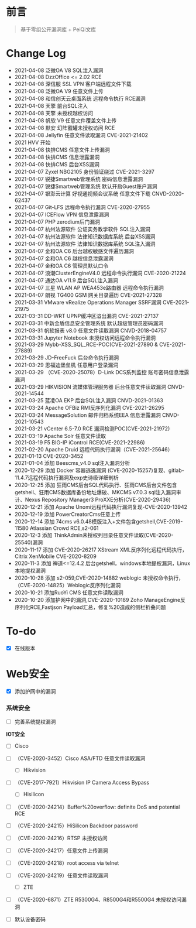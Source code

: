 # 前言


> 基于零组公开漏洞库 + PeiQi文库

# Change Log

* 2021-04-08 泛微OA V8 SQL注入漏洞
* 2021-04-08 DzzOffice <= 2.02 RCE
* 2021-04-08 深信服 SSL VPN 客户端远程文件下载
* 2021-04-08 泛微OA V9 任意文件上传
* 2021-04-08 和信创天云桌面系统 远程命令执行 RCE漏洞
* 2021-04-08 天擎 前台SQL注入
* 2021-04-08 天擎 未授权越权访问
* 2021-04-08 帆软 V9 任意文件覆盖文件上传
* 2021-04-08 默安 幻阵蜜罐未授权访问 RCE
* 2021-04-08 Jellyfin 任意文件读取漏洞 CVE-2021-21402
* 2021 HVV 开始
* 2021-04-08 快排CMS 任意文件上传漏洞
* 2021-04-08 快排CMS 信息泄露漏洞
* 2021-04-08 快排CMS 后台XSS漏洞
* 2021-04-07 Zyxel NBG2105 身份验证绕过 CVE-2021-3297
* 2021-04-07 锐捷Smartweb管理系统 密码信息泄露漏洞
* 2021-04-07 锐捷Smartweb管理系统 默认开启Guest账户漏洞
* 2021-04-07 银澎云计算 好视通视频会议系统 任意文件下载 CNVD-2020-62437
* 2021-04-07 Git-LFS 远程命令执行漏洞 CVE-2020-27955
* 2021-04-07 ICEFlow VPN 信息泄露漏洞
* 2021-04-07 PHP zerodium后门漏洞
* 2021-04-07 杭州法源软件 公证实务教学软件 SQL注入漏洞
* 2021-04-07 杭州法源软件 法律知识数据库系统 后台XSS漏洞
* 2021-04-07 杭州法源软件 法律知识数据库系统 SQL注入漏洞
* 2021-04-07 金和OA C6 后台越权敏感文件遍历漏洞
* 2021-04-07 金和OA C6 越权信息泄露漏洞
* 2021-04-07 金和OA C6 管理员默认口令
* 2021-04-07 浪潮ClusterEngineV4.0 远程命令执行漏洞 CVE-2020-21224
* 2021-04-07 通达OA v11.9 后台SQL注入漏洞
* 2021-04-07 三星 WLAN AP WEA453e路由器 远程命令执行漏洞
* 2021-04-07 朗视 TG400 GSM 网关目录遍历 CVE-2021-27328
* 2021-03-31 VMware vRealize Operations Manager SSRF漏洞 CVE-2021-21975
* 2021-03-31 DD-WRT UPNP缓冲区溢出漏洞 CVE-2021-27137
* 2021-03-31 中新金盾信息安全管理系统 默认超级管理员密码漏洞
* 2021-03-31 帆软报表 v8.0 任意文件读取漏洞 CNVD-2018-04757
* 2021-03-31 Jupyter Notebook 未授权访问远程命令执行漏洞
* 2021-03-29 Mybb-XSS_SQL_RCE-POC(CVE-2021-27890 & CVE-2021-27889)
* 2021-03-29 JD-FreeFuck 后台命令执行漏洞
* 2021-03-29 思福迪堡垒机 任意⽤户登录漏洞
* 2021-03-29 （CVE-2020-25078）D-Link DCS系列监控 账号密码信息泄露漏洞
* 2021-03-29 HIKVISION 流媒体管理服务器 后台任意文件读取漏洞 CNVD-2021-14544
* 2021-03-25 蓝凌OA EKP 后台SQL注入漏洞 CNVD-2021-01363
* 2021-03-24 Apache OFBiz RMI反序列化漏洞 CVE-2021-26295
* 2021-03-24 MessageSolution 邮件归档系统EEA 信息泄露漏洞 CNVD-2021-10543
* 2021-03-21 vCenter 6.5-7.0 RCE 漏洞检测POC(CVE-2021-21972)
* 2021-03-19 Apache Solr 任意文件读取
* 2021-03-19 F5 BIG-IP iControl RCE(CVE-2021-22986)
* 2021-02-20 Apache Druid 远程代码执行漏洞（CVE-2021-25646）
* 2021-01-13 CVE-2020-3452
* 2021-01-04 添加 Beescms_v4.0 sql注入漏洞分析
* 2020-12-29 添加 Docker 容器逃逸漏洞 (CVE-2020-15257)复现、gitlab-11.4.7远程代码执行漏洞及exp史诗级详细剖析
* 2020-12-25 添加 狂雨CMS后台SQL代码执行、狂雨CMS后台文件包含getshell、狂雨CMS数据库备份地址爆破、MKCMS v7.0.3 sql注入漏洞审计、Nexus Repository Manager3 ProXXE分析(CVE-2020-29436)
* 2020-12-21 添加 Apache Unomi远程代码执行漏洞复现-CVE-2020-13942
* 2020-12-19 添加 PowerCreatorCms任意上传
* 2020-12-14 添加 74cms v6.0.48模版注入+文件包含getshell,CVE-2019-11580 Atlassian Crowd RCE,s2-061
* 2020-12-3 添加 ThinkAdmin未授权列目录任意文件读取(CVE-2020-25540)漏洞
* 2020-11-17 添加 CVE-2020-26217 XStream XML反序列化远程代码执行，Citrix XenMobile CVE-2020-8209
* 2020-11-3 添加 禅道<=12.4.2 后台getshell，windows本地提权漏洞，Linux本地提权漏洞
* 2020-10-28 添加 s2-059,CVE-2020-14882 weblogic 未授权命令执行，（CVE-2020-14825）Weblogic反序列化漏洞
* 2020-10-21 添加RuoYi CMS 任意文件读取漏洞
* 2020-10-20 添加护网中的漏洞,CVE-2020-10189 Zoho ManageEngine反序列化RCE,Fastjson Payload汇总，修复%20造成的侧栏折叠问题

# To-do

- [x] 在线版本 

# Web安全

- [x] 添加护网中的漏洞

### 系统安全

- [ ] 完善系统提权漏洞


**IOT安全**

- [ ]  Cisco

- [ ] （CVE-2020-3452）Cisco ASA/FTD 任意文件读取漏洞

  - [ ]  Hikvision

- [ ] （CVE-2017-7921）Hikvision IP Camera Access Bypass

  - [ ]  Hisilicon

- [ ] （CVE-2020-24214）Buffer%20overflow: definite DoS and potential RCE

- [ ] （CVE-2020-24215）HiSilicon Backdoor password

- [ ] （CVE-2020-24216）RTSP 未授权访问

- [ ] （CVE-2020-24217）任意文件上传漏洞

- [ ] （CVE-2020-24218）root access via telnet

- [ ] （CVE-2020-24219）任意文件读取漏洞

  

  - [ ]  ZTE

- [ ] （CVE-2020-6871）ZTE R5300G4、R8500G4和R5500G4 未授权访问漏洞

  

- [ ] 默认设备密码
